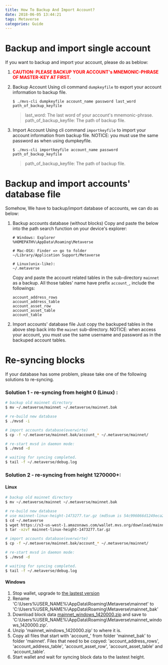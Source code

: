 ```yaml
---
title: How To Backup And Import Account?
date: 2018-06-05 13:44:21
tags: Metaverse
categories: Guide
---
```


# Backup and import single account

If you want to backup and import your account, please do as beblow:

1. <font color="#FF0000"> <b>CAUTION: PLEASE BACKUP YOUR ACCOUNT's MNEMONIC-PHRASE OF MASTER-KEY AT FIRST.</b></font> 

2. Backup Account
Using cli command `dumpkeyfile` to export your account information to backup file.
	```
	$ ./mvs-cli dumpkeyfile account_name password last_word path_of_backup_keyfile
	```
	> last_word: The last word of your account's mnemonic-phrase.  
	> path_of_backup_keyfile: The path of backup file.  

3. Import Account
Using cli command `importkeyfile` to import your account information from backup file.
NOTICE: you must use the same password as when using dumpkeyfile.
	```
	$ ./mvs-cli importkeyfile account_name password path_of_backup_keyfile
	```
	> path_of_backup_keyfile: The path of backup file.  


# Backup and import accounts' database file

Somehow, We have to backup/import database of accounts, we can do as below:

1. Backup accounts database (without blocks)
	Copy and paste the below into the path search function on your device's explorer:
	```
	# Windows: Explorer
	%HOMEPATH%\AppData\Roaming\Metaverse
	
	# Mac-OSX: Finder => go to folder
	~/Library/Application Support/Metaverse
	
	# Linux(unix-like):
	~/.metaverse
	```
	Copy and paste the account related tables in the sub-directory `mainnet` as a backup.
	All those tables' name have prefix `account_`, include the followings:
	```
	account_address_rows
	account_address_table
	account_asset_row
	account_asset_table
	account_table
	```

2. Import accounts' database file
Just copy the backuped tables in the above step back into the `mainet` sub-directory.
NOTICE: when access your account, you must use the same username and password as in the backuped account tables.


# Re-syncing blocks
If your database has some problem, please take one of the following solutions to re-syncing.

### Solution 1 - re-syncing from height 0 (Linux) :
```bash
# backup old mainnet directory
$ mv ~/.metaverse/mainnet ~/.metaverse/mainnet.bak

# re-build new database
$ ./mvsd -i

# import accounts database(overwirte)
$ cp -f ~/.metaverse/mainnet.bak/account_* ~/.metaverse/mainnet/

# re-start mvsd in daemon mode:
$ ./mvsd -d

# waiting for syncing completed.
$ tail -f ~/.metaverse/debug.log

```

### Solution 2 - re-syncing from height 1270000+:

#### Linux
```bash
# backup old mainnet directory
$ mv ~/.metaverse/mainnet ~/.metaverse/mainnet.bak

# re-build new database
# use mainnet-linux-height-1473277.tar.gz (md5sum is 54c996066d1249eca25e28babc3940b7)
$ cd ~/.metaverse
$ wget https://s3-us-west-1.amazonaws.com/wallet.mvs.org/download/mainnet-linux-height-1473277.tar.gz
$ tar -xzvf mainnet-linux-height-1473277.tar.gz

# import accounts database(overwirte)
$ cp -f ~/.metaverse/mainnet.bak/account_* ~/.metaverse/mainnet/

# re-start mvsd in daemon mode:
$ ./mvsd -d

# waiting for syncing completed.
$ tail -f ~/.metaverse/debug.log

```

#### Windows
1. Stop wallet, upgrade to [the lastest version](https://mvs.org/wallet.html)
2. Rename 'C:\Users\%USER_NAME%\AppData\Roaming\Metaverse\mainnet' to 'C:\Users\%USER_NAME%\AppData\Roaming\Metaverse\mainnet_bak'
3. Download block data [mainnet_windows_1420000.zip](https://s3-us-west-1.amazonaws.com/wallet.mvs.org/download/mainnet_windows_1420000.zip) and save to 'C:\Users\%USER_NAME%\AppData\Roaming\Metaverse\mainnet_windows_1420000.zip'.
4. Unzip 'mainnet_windows_1420000.zip' to where it is.
5. Copy all files that start with 'account_' from folder 'mainnet_bak' to folder 'mainnet'. Files that need to be copyed: 'account_address_rows', 'account_address_table', 'account_asset_row', 'account_asset_table' and 'account_table'.
6. Start wallet and wait for syncing block data to the lastest height. 
